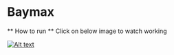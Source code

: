# Baymax 

** How to run **
Click on below image to watch working

[![Alt text](https://img.youtube.com/vi/TwKBM4vqEho/0.jpg)](https://youtu.be/TwKBM4vqEho)
